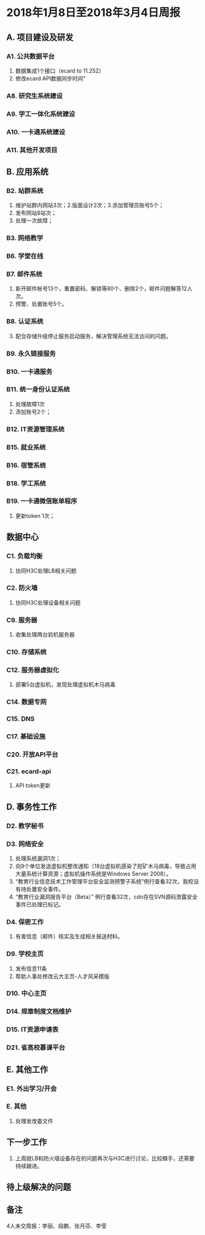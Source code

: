 # 2018年1月8日至2018年3月4日周报

## A. 项目建设及研发

### A1. 公共数据平台

1. 数据集成1个接口（ecard to 11.252）
2. 修改ecard API数据同步时间"

### A8. 研究生系统建设


### A9. 学工一体化系统建设

### A10. 一卡通系统建设


### A11. 其他开发项目



## B. 应用系统
### B2. 站群系统

1. 维护站群内网站3次；2.版面设计2次；3.添加管理员账号5个；
2. 发布网站8站次；
3. 处理一次故障；

### B3. 网络教学


### B6. 学堂在线


### B7. 邮件系统

1. 新开邮件帐号13个，重置密码、解锁等80个、删除2个，邮件问题解答12人次。
2. 预警、处置账号5个。

### B8. 认证系统

3. 配合存储升级停止服务启动服务，解决管理系统无法访问的问题。

### B9. 永久链接服务

### B10. 一卡通服务


### B11. 统一身份认证系统

1. 处理故障1次
2. 添加账号2个；

### B12. IT资源管理系统


### B15. 就业系统


### B16. 宿管系统

### B18. 学工系统


### B19. 一卡通微信账单程序

1. 更新token 1次；


## 数据中心

### C1. 负载均衡

1. 协同H3C处理LB相关问题

### C2. 防火墙

1. 协同H3C处理设备相关问题

### C9. 服务器

1. 收集处理两台宕机服务器



### C10. 存储系统


### C12. 服务器虚拟化
1. 部署5台虚拟机，发现处理虚拟机木马病毒

### C14. 数据专网


### C15. DNS


### C17. 基础设施


### C20. 开放API平台


### C21. ecard-api

1. API token更新

## D. 事务性工作

### D2. 教学秘书


### D3. 网络安全

1. 处理系统漏洞1次；
2. 向9个单位发送虚拟机整改通知（18台虚拟机感染了挖矿木马病毒，导致占用大量系统计算资源；虚拟机操作系统是Windows Server 2008）。
3.  “教育行业信息技术工作管理平台安全监测预警子系统”例行查看32次，我校没有待处置安全事件。
4.  “教育行业漏洞报告平台（Beta）” 例行查看32次，cdn存在SVN源码泄露安全事件已处理已标记。

### D4. 保密工作

1. 有害信息（邮件）核实及生成相关报送材料。

### D9. 学校主页

1. 发布信息11条
2. 帮助人事处修改云大主页-人才风采模版

### D10. 中心主页


### D14. 规章制度文档维护


### D15. IT资源申请表


### D21. 省高校慕课平台


## E. 其他工作

### E1. 外出学习/开会

### E. 其他

1. 处理发改委文件

## 下一步工作

1. 上周就LB和防火墙设备存在的问题再次与H3C进行讨论，比较棘手，还需要持续跟进。

## 待上级解决的问题


## 备注
4人未交周报：李丽、段鹏、张月芬、李莹
